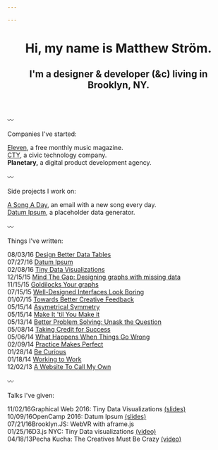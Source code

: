 ```yaml
---

---
```


<header class="l--mar-btm-m">
    <h1 class="t--size-xl t--family-serif t--leading-small t--tracking-tight t--weight-bold">
Hi, my name is Matthew Ström.
    </h1>
    <h2>
I'm a designer &amp; developer (&amp;c) living in Brooklyn, NY.
    </h2>
</header>

〰

Companies I've started:

[Eleven](/companies/eleven), a free monthly music magazine.<br/>
[CTY](/companies/cty), a civic technology company.<br/>
**Planetary,** a digital product development agency.<br/>

〰

Side projects I work on:

<a href="http://asongaday.co">A Song A Day</a>, an email with a new song every day.<br/>
<a href="http://datumipsum.com">Datum Ipsum</a>, a placeholder data generator.<br/>

〰

Things I've written:

<span class="c--gray l--mar-right-s">08/03/16</span> [Design Better Data Tables](/writing/tables)<br/>
<span class="c--gray l--mar-right-s">07/27/16</span> [Datum Ipsum](/writing/datum-ipsum)<br/>
<span class="c--gray l--mar-right-s">02/08/16</span> [Tiny Data Visualizations](/writing/tiny-data-viz)<br/>
<span class="c--gray l--mar-right-s">12/15/15</span> [Mind The Gap: Designing graphs with missing data](/writing/gap)<br/>
<span class="c--gray l--mar-right-s">11/15/15</span> [Goldilocks Your graphs](/writing/goldilocks)<br/>
<span class="c--gray l--mar-right-s">07/15/15</span> [Well-Designed Interfaces Look Boring](/writing/boring)<br/>
<span class="c--gray l--mar-right-s">01/07/15</span> [Towards Better Creative Feedback](/writing/feedback)<br/>
<span class="c--gray l--mar-right-s">05/15/14</span> [Asymetrical Symmetry](/writing/go)<br/>
<span class="c--gray l--mar-right-s">05/15/14</span> [Make It 'til You Make it](/writing/make-it)<br/>
<span class="c--gray l--mar-right-s">05/13/14</span> [Better Problem Solving: Unask the Question](/writing/unask)<br/>
<span class="c--gray l--mar-right-s">05/08/14</span> [Taking Credit for Success](/writing/success)<br/>
<span class="c--gray l--mar-right-s">05/06/14</span> [What Happens When Things Go Wrong](/writing/wrong)<br/>
<span class="c--gray l--mar-right-s">02/09/14</span> [Practice Makes Perfect](/writing/practice)<br/>
<span class="c--gray l--mar-right-s">01/28/14</span> [Be Curious](/writing/curiosity)<br/>
<span class="c--gray l--mar-right-s">01/18/14</span> [Working to Work](/writing/working)<br/>
<span class="c--gray l--mar-right-s">12/02/13</span> [A Website To Call My Own](/writing/website)<br/>


〰

Talks I've given:

<span class="c--gray l--mar-right-s">11/02/16</span>Graphical Web 2016: Tiny Data Visualizations <a href="slides.com/matthewstrom/tinycharts">(slides)</a><br/>
<span class="c--gray l--mar-right-s">10/09/16</span>OpenCamp 2016: Datum Ipsum <a href="http://slides.com/matthewstrom/datumipsum">(slides)</a><br/>
<span class="c--gray l--mar-right-s">07/21/16</span>Brooklyn.JS: WebVR with aframe.js<br/>
<span class="c--gray l--mar-right-s">01/25/16</span>D3.js NYC: Tiny Data visualizations <a href="https://www.youtube.com/watch?v=Gtlb8VIszrU">(video)</a><br/>
<span class="c--gray l--mar-right-s">04/18/13</span>Pecha Kucha: The Creatives Must Be Crazy <a href="https://www.youtube.com/watch?v=xpb_0Tadu6g">(video)</a><br/>

